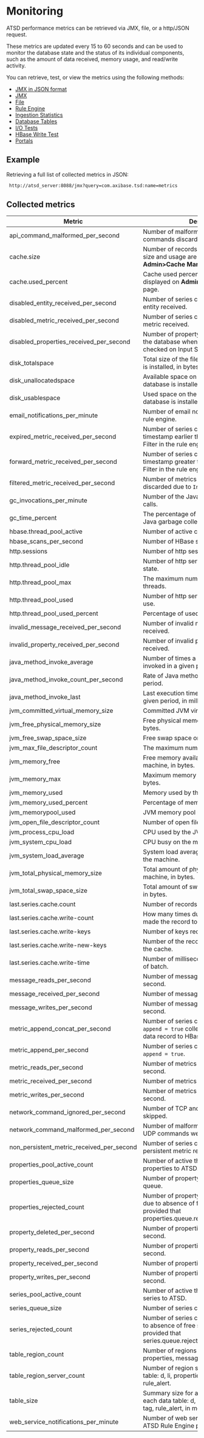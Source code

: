 # Monitoring

ATSD performance metrics can be retrieved via JMX, file, or a http/JSON
request.

These metrics are updated every 15 to 60 seconds and can be used to monitor
the database state and the status of its individual components, such as the
amount of data received, memory usage, and read/write activity.

You can retrieve, test, or view the metrics using the following methods:

-   [JMX in JSON format](monitoring-metrics/json.md)
-   [JMX](monitoring-metrics/jmx.md)
-   [File](monitoring-metrics/file.md)
-   [Rule Engine](monitoring-metrics/rule-engine.md)
-   [Ingestion Statistics](monitoring-metrics/ingestion-statistics.md)
-   [Database Tables](monitoring-metrics/database-tables.md)
-   [I/O Tests](monitoring-metrics/io-tests.md)
-   [HBase Write Test](monitoring-metrics/hbase-write-test.md)
-   [Portals](monitoring-metrics/portals.md)

## Example

Retrieving a full list of collected metrics in JSON:

```sh
 http://atsd_server:8088/jmx?query=com.axibase.tsd:name=metrics           
```

## Collected metrics

| **Metric** | **Description** |
| --- | --- |
|api_command_malformed_per_second| Number of malformed (invalid) API commands discarded.|	
|cache.size| Number of records kept in cache. Cache size and usage are also displayed on **Admin>Cache Management** page.|	
|cache.used_percent| Cache used percentage. The cache size is displayed on **Admin>Cache Management** page.|
|disabled_entity_received_per_second|Number of series commands with disabled entity received.|	
|disabled_metric_received_per_second|Number of series commands with disabled metric received.|	
|disabled_properties_received_per_second|Number of property commands received by the database when `Property Enabled` was checked on Input Settings page.|	
|disk_totalspace|Total size of the file system where database is installed, in bytes.|	
|disk_unallocatedspace|Available space on the file system where database is installed, in bytes.|	
|disk_usablespace|Used space on the file system where database is installed, in bytes.|	
|email_notifications_per_minute |Number of email notifications sent by the rule engine. |	
|expired_metric_received_per_second |Number of series commands with timestamp earlier than specified by Time Filter in the rule engine. |	
|forward_metric_received_per_second |Number of series commands with timestamp greater than specified by Time Filter in the rule engine. |	
|filtered_metric_received_per_second|Number of metrics which have been discarded due to `Invalid Value Action`.|	
|gc_invocations_per_minute |Number of the Java garbage collection calls.|
|gc_time_percent |The percentage of cpu time used by the Java garbage collector.|	
|hbase.thread_pool_active|Number of active clients writing into HBase.|	
|hbase_scans_per_second |Number of HBase scans. |
|http.sessions|Number of http sessions.|	
|http.thread_pool_idle|Number of http server threads in waiting state. |	
|http.thread_pool_max|The maximum number of http server threads.|	
|http.thread_pool_used|Number of http server threads that are in use.|	
|http.thread_pool_used_percent|Percentage of used http server threads.|	
|invalid_message_received_per_second | Number of invalid message commands received. |
|invalid_property_received_per_second| Number of invalid property commands received.|	
|java_method_invoke_average | Number of times a Java method was invoked in a given period, in milliseconds. |
|java_method_invoke_count_per_second | Rate of Java method invokation in a given period. |
|java_method_invoke_last | Last execution time for the Java method in a given period, in milliseconds. |
|jvm_committed_virtual_memory_size|Committed JVM virtual memory, in bytes.|	
|jvm_free_physical_memory_size|Free physical memory on the machine, in bytes.|	
|jvm_free_swap_space_size| Free swap space on the machine, in bytes.|	
|jvm_max_file_descriptor_count|The maximum number of file descriptors.|	
|jvm_memory_free | Free memory available to the java virtual machine, in bytes. |	
|jvm_memory_max | Maximum memory available to the JVM, in bytes. |
|jvm_memory_used | Memory used by the JVM, in bytes. |	
|jvm_memory_used_percent | Percentage of memory by the JVM. |
|jvm_memorypool_used|JVM memory pool usage, in bytes.|
|jvm_open_file_descriptor_count|Number of open file descriptors.|	
|jvm_process_cpu_load|CPU used by the JVM process.|	
|jvm_system_cpu_load|CPU busy on the machine.|	
|jvm_system_load_average|System load average for the last minute on the machine. |	
|jvm_total_physical_memory_size|Total amount of physical memory on the machine, in bytes.|	
|jvm_total_swap_space_size| Total amount of swap spaceon the machine, in bytes.|	
|last.series.cache.count|Number of records in the 'last insert' cache.|	
|last.series.cache.write-count|How many times during the period was made the record to the table li.|	
|last.series.cache.write-keys|Number of keys recorded in li.|	
|last.series.cache.write-new-keys|Number of the recorded keys that are not in the cache.|	
|last.series.cache.write-time|Number of milliseconds spent on a record of batch.|	
|message_reads_per_second|Number of messages read from disk, per second.|	
|message_received_per_second | Number of messages received per second. |	
|message_writes_per_second | Number of messages stored on disk, per second. |	
|metric_append_concat_per_second|Number of series commands with flag `append = true` collected immediately before data record to HBase.|	
|metric_append_per_second|Number of series commands with flag `append = true`.|	
|metric_reads_per_second |Number of metrics read from disk, per second. |
|metric_received_per_second |Number of metrics received per second. |	
|metric_writes_per_second |Number of metrics stored on disk, per second. |
|network_command_ignored_per_second|Number of TCP and UDP commands were skipped.|	
|network_command_malformed_per_second| Number of malformed (invalid) TCP and UDP commands were dropped.|	
|non_persistent_metric_received_per_second|Number of series commands with non-persistent metric received, per second.|	
|properties_pool_active_count|Number of active threads which are adding properties to ATSD.|	
|properties_queue_size| Number of property commands in the queue.|
|properties_rejected_count|Number of property commands discarded due to absence of free space in the queue provided that properties.queue.rejection.policy=DISCARD.|	
|property_deleted_per_second|Number of properties deleted from disk, per second.|	
|property_reads_per_second |Number of properties read from disk, per second. |
|property_received_per_second |Number of properties received, per second.|
|property_writes_per_second |Number of properties stored on disk, per second. |	
|series_pool_active_count|Number of active threads which are adding series to ATSD.|	
|series_queue_size|Number of series commands in the queue.|
|series_rejected_count|Number of series commands discarded due to absence of free space in the queue provided that series.queue.rejection.policy=DISCARD.|	
|table_region_count|Number of regions for each data table: d, li, properties, message, tag, rule_alert.|	
|table_region_server_count|Number of region servers for each data table: d, li, properties, message, tag, rule_alert.|	
|table_size|Summary size for all regions and CFs in each data table: d, li, properties, message, tag, rule_alert, in megabytes.|	
|web_service_notifications_per_minute | Number of web service notifications sent by ATSD Rule Engine per minute.|
